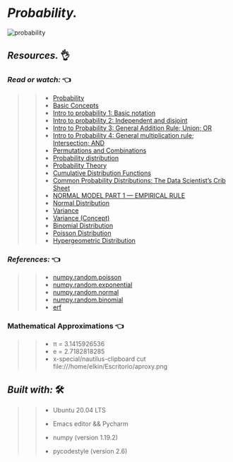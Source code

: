 # *_Probability._*
![probability](https://user-images.githubusercontent.com/85587286/183449129-7b019c00-72c4-4a5a-931b-67bd6d5b2838.gif)

 
## **_Resources._** 👌 

 

### **_Read or watch:_**  👈


>> * [Probability](https://intranet.hbtn.io/rltoken/ZggoiEvv6Yi28ddpDdRf5A)
>> * [Basic Concepts](https://intranet.hbtn.io/rltoken/lvFWzxi6ojQN6kLhQ4t-JQ)
>> * [Intro to probability 1: Basic notation](https://intranet.hbtn.io/rltoken/d3V6VMIBciqUciimA0uG7g)
>> * [Intro to probability 2: Independent and disjoint](https://intranet.hbtn.io/rltoken/q-lZzr4Y2ACNzE-P4W0v1Q)
>> * [Intro to Probability 3: General Addition Rule; Union; OR](https://intranet.hbtn.io/rltoken/_AYQ5zzBgJ8AaZRHUIj4sw)
>> * [Intro to Probability 4: General multiplication rule; Intersection; AND](https://intranet.hbtn.io/rltoken/v5eLcUN_15IraTYt_LmHIA)
>> * [Permutations and Combinations](https://intranet.hbtn.io/rltoken/Kkt4DwrZ5H3LSGePVqt1Aw)
>> * [Probability distribution](https://intranet.hbtn.io/rltoken/42CEUdBffkNdfw0_xtidWw)
>> * [Probability Theory](https://intranet.hbtn.io/rltoken/glMWT7ipDRvhh53zZzv0kA)
>> * [Cumulative Distribution Functions](https://intranet.hbtn.io/rltoken/1rQ3Is5znPPsP__vso935w)
>> * [Common Probability Distributions: The Data Scientist’s Crib Sheet](https://intranet.hbtn.io/rltoken/Igose8HXOpWt_J2bRN7Ipg)
>> * [NORMAL MODEL PART 1 — EMPIRICAL RULE](https://intranet.hbtn.io/rltoken/B1qQQHvRWmWFRYMPEdXmUg)
>> * [Normal Distribution](https://intranet.hbtn.io/rltoken/COhfVdgzwr78gFqWPoj9fQ)
>> * [Variance](https://intranet.hbtn.io/rltoken/dsXzwQ3vLRrmZhy60Ciqyw)
>> * [Variance (Concept)](https://intranet.hbtn.io/rltoken/tvnDhgxyEVovjx68hWTGWA)
>> * [Binomial Distribution](https://intranet.hbtn.io/rltoken/ee8T1XQR0QAlkLjPlCdWRQ)
>> * [Poisson Distribution](https://intranet.hbtn.io/rltoken/56XvG5Sd6HDRVMXiaJiWwQ)
>> * [Hypergeometric Distribution](https://intranet.hbtn.io/rltoken/fg0s82pFqiryvZPeM1UN3Q)

### **_References:_**  👈

>> * [numpy.random.poisson](https://intranet.hbtn.io/rltoken/Ty6s7E372dwjsfBsIW-8Fg)
>> * [numpy.random.exponential](https://intranet.hbtn.io/rltoken/zUv19IaKA46y8NB4Rn8jHA)
>> * [numpy.random.normal](https://intranet.hbtn.io/rltoken/SbCXV5lB5EIKbOF9DgGoGA)
>> * [numpy.random.binomial](https://intranet.hbtn.io/rltoken/GWmcicyS98HIJYMCvhOyZw)
>> * [erf](https://intranet.hbtn.io/rltoken/solZkrICzuv3a6Bbxgpqdg)

### **Mathematical Approximations**  👈

>> *  π = 3.1415926536
>> * e = 2.7182818285
>> * x-special/nautilus-clipboard
cut
file:///home/elkin/Escritorio/aproxy.png


 

## **_Built with:_** 🛠️

>> * Ubuntu 20.04 LTS
>> 
>> * Emacs editor && Pycharm
>> 
>> * numpy (version 1.19.2) 
>> 
>> * pycodestyle (version 2.6)
